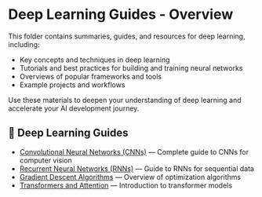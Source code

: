 # Deep Learning Guides - Overview

This folder contains summaries, guides, and resources for deep learning, including:

- Key concepts and techniques in deep learning
- Tutorials and best practices for building and training neural networks
- Overviews of popular frameworks and tools
- Example projects and workflows

Use these materials to deepen your understanding of deep learning and accelerate your AI development journey.


## 📄 Deep Learning Guides

- [Convolutional Neural Networks (CNNs)](CNNs.md) — Complete guide to CNNs for computer vision
- [Recurrent Neural Networks (RNNs)](RNNs.md) — Guide to RNNs for sequential data
- [Gradient Descent Algorithms](gradient-descending-algorithms.md) — Overview of optimization algorithms
- [Transformers and Attention](transformers.md) — Introduction to transformer models

